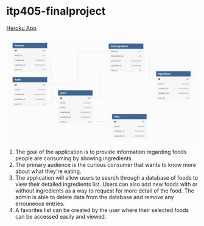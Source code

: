 # itp405-finalproject
[Heroku App](https://arminsad-finalprojectapp.herokuapp.com)

![Database Diagram](diagram.png)
1. The goal of the application is to provide information regarding foods people are consuming by showing ingredients.
2. The primary audience is the curious consumer that wants to know more about what they're eating.
3. The application will allow users to search through a database of foods to view their detailed ingredients list. Users can also add new foods with or without ingredients as a way to request for more detail of the food. The admin is able to delete data from the database and remove any errouneous entries.
4. A favorites list can be created by the user where their selected foods can be accessed easily and viewed.
